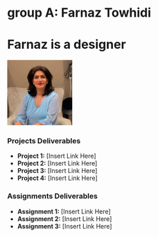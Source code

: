 # group A: Farnaz Towhidi
# Farnaz is a designer
<img src="./assets/Farnaz.jpeg" style="width:150px;"/>

### Projects Deliverables
- **Project 1:** [Insert Link Here]
- **Project 2:** [Insert Link Here]
- **Project 3:** [Insert Link Here]
- **Project 4:** [Insert Link Here]

### Assignments Deliverables
- **Assignment 1:** [Insert Link Here]
- **Assignment 2:** [Insert Link Here]
- **Assignment 3:** [Insert Link Here]








